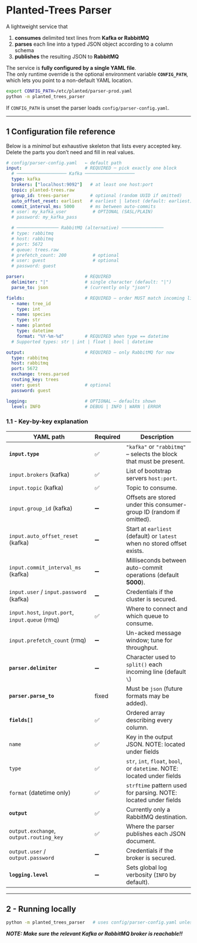 # Planted-Trees Parser

A lightweight service that

1. **consumes** delimited text lines from **Kafka or RabbitMQ**  
2. **parses** each line into a typed JSON object according to a column schema  
3. **publishes** the resulting JSON to **RabbitMQ**

The service is **fully configured by a single YAML file**.  
The only runtime override is the optional environment variable **`CONFIG_PATH`**,
which lets you point to a non-default YAML location.


```bash
export CONFIG_PATH=/etc/planted/parser-prod.yaml
python -m planted_trees_parser
```

If `CONFIG_PATH` is unset the parser loads `config/parser-config.yaml`.

---

## 1 Configuration file reference

Below is a *minimal* but exhaustive skeleton that lists every accepted key.
Delete the parts you don’t need and fill in real values.

```yaml
# config/parser-config.yaml   ← default path
input:                        # REQUIRED ─ pick exactly one block
  # ─────────────────── Kafka ───────────────────
  type: kafka
  brokers: ["localhost:9092"]   # at least one host:port
  topic: planted-trees.raw
  group_id: trees-parser        # optional (random UUID if omitted)
  auto_offset_reset: earliest   # earliest | latest (default: earliest)
  commit_interval_ms: 5000      # ms between auto-commits
  # user: my_kafka_user          # OPTIONAL (SASL/PLAIN)
  # password: my_kafka_pass

  # ──────────────── RabbitMQ (alternative) ────────────────
  # type: rabbitmq
  # host: rabbitmq
  # port: 5672
  # queue: trees.raw
  # prefetch_count: 200          # optional
  # user: guest                  # optional
  # password: guest

parser:                       # REQUIRED
  delimiter: "|"              # single character (default: "|")
  parse_to: json              # (currently only "json")

fields:                       # REQUIRED – order MUST match incoming line
  - name: tree_id
    type: int
  - name: species
    type: str
  - name: planted
    type: datetime
    format: "%Y-%m-%d"        # REQUIRED when type == datetime
  # Supported types: str | int | float | bool | datetime

output:                       # REQUIRED – only RabbitMQ for now
  type: rabbitmq
  host: rabbitmq
  port: 5672
  exchange: trees.parsed
  routing_key: trees
  user: guest                 # optional
  password: guest

logging:                      # OPTIONAL – defaults shown
  level: INFO                 # DEBUG | INFO | WARN | ERROR
````

### 1.1 - Key-by-key explanation

| YAML path                                       | Required       | Description                                                              |
|-------------------------------------------------|----------------|--------------------------------------------------------------------------|
| **`input.type`**                                | ✅              | `"kafka"` or `"rabbitmq"` – selects the block that must be present.      |
| `input.brokers` (kafka)                         | ✅              | List of bootstrap servers `host:port`.                                   |
| `input.topic` (kafka)                           | ✅              | Topic to consume.                                                        |
| `input.group_id` (kafka)                        | ➖              | Offsets are stored under this consumer-group ID (random if omitted).     |
| `input.auto_offset_reset` (kafka)               | ➖              | Start at `earliest` (default) or `latest` when no stored offset exists.  |
| `input.commit_interval_ms` (kafka)              | ➖              | Milliseconds between auto-commit operations (default **5000**).          |
| `input.user` / `input.password` (kafka)         | ➖              | Credentials if the cluster is secured.                                   |
| `input.host`, `input.port`, `input.queue` (rmq) | ✅              | Where to connect and which queue to consume.                             |
| `input.prefetch_count` (rmq)                    | ➖              | Un-acked message window; tune for throughput.                            |
| **`parser.delimiter`**                          | ➖              | Character used to `split()` each incoming line (default ` \ `)           |
| **`parser.parse_to`**                           | fixed          | Must be `json` (future formats may be added).                            |
| **`fields[]`**                                  | ✅              | Ordered array describing every column.                                   |
| `name`                                          | ✅              | Key in the output JSON. NOTE: located under fields                       |
| `type`                                          | ✅              | `str`, `int`, `float`, `bool`, or `datetime`. NOTE: located under fields |
| `format` (datetime only)                        | ✅              | `strftime` pattern used for parsing. NOTE: located under fields          |
| **`output`**                                    | ✅              | Currently only a RabbitMQ destination.                                   |
| `output.exchange`, `output.routing_key`         | ✅              | Where the parser publishes each JSON document.                           |
| `output.user` / `output.password`               | ➖              | Credentials if the broker is secured.                                    |
| **`logging.level`**                             | ➖              | Sets global log verbosity (`INFO` by default).                           |

---

## 2 - Running locally

```bash
python -m planted_trees_parser   # uses config/parser-config.yaml unless CONFIG_PATH is set
```

_**NOTE: Make sure the relevant Kafka or RabbitMQ broker is reachable!!**_
